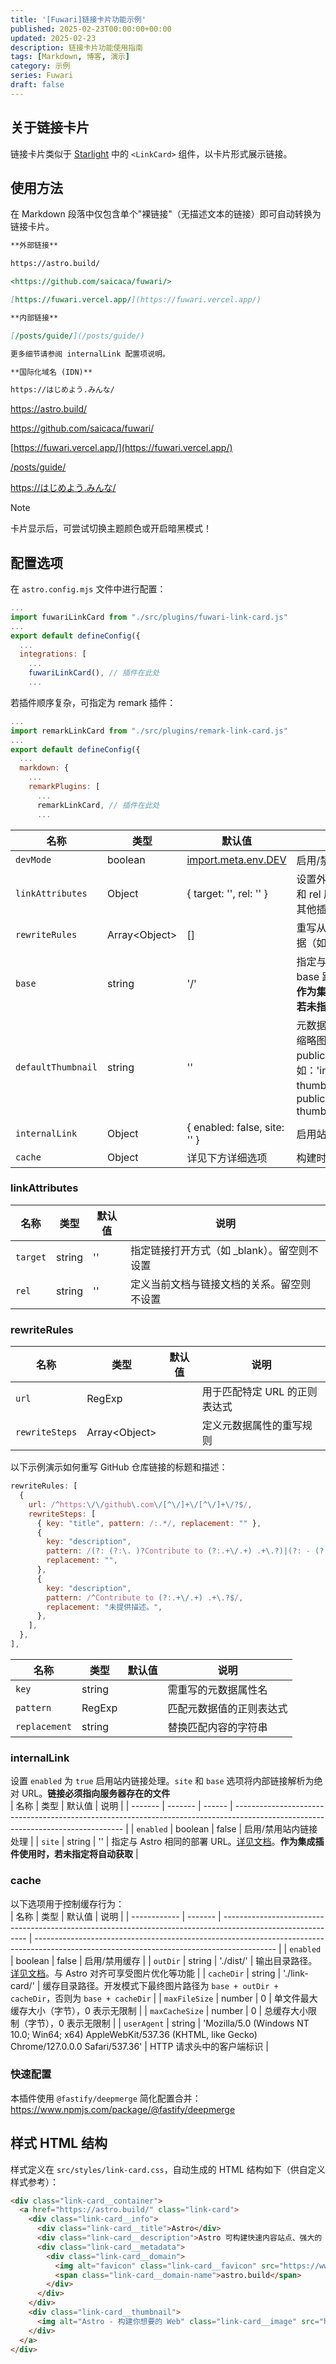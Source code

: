 ```yaml
---  
title: '[Fuwari]链接卡片功能示例'  
published: 2025-02-23T00:00:00+00:00
updated: 2025-02-23  
description: 链接卡片功能使用指南  
tags: [Markdown, 博客, 演示]  
category: 示例  
series: Fuwari
draft: false  
---  
```


## 关于链接卡片  

链接卡片类似于 [Starlight](https://starlight.astro.build) 中的 `<LinkCard>` 组件，以卡片形式展示链接。  

## 使用方法  

在 Markdown 段落中仅包含单个"裸链接"（无描述文本的链接）即可自动转换为链接卡片。  

```markdown  
**外部链接**  

https://astro.build/  

<https://github.com/saicaca/fuwari/>  

[https://fuwari.vercel.app/](https://fuwari.vercel.app/)  

**内部链接**  

[/posts/guide/](/posts/guide/)  

更多细节请参阅 internalLink 配置项说明。  

**国际化域名 (IDN)**  

https://はじめよう.みんな/  
```  

https://astro.build/  

<https://github.com/saicaca/fuwari/>  

[https://fuwari.vercel.app/](https://fuwari.vercel.app/)  

[/posts/guide/](/posts/guide/)  

https://はじめよう.みんな/  

> [!NOTE]
> 卡片显示后，可尝试切换主题颜色或开启暗黑模式！  

## 配置选项  

在 `astro.config.mjs` 文件中进行配置：  

```javascript  
...  
import fuwariLinkCard from "./src/plugins/fuwari-link-card.js"  
...  
export default defineConfig({  
  ...  
  integrations: [  
    ...  
    fuwariLinkCard(), // 插件在此处  
    ...  
```  
若插件顺序复杂，可指定为 remark 插件：  
```javascript  
...  
import remarkLinkCard from "./src/plugins/remark-link-card.js"  
...  
export default defineConfig({  
  ...  
  markdown: {  
    ...  
    remarkPlugins: [  
      ...  
      remarkLinkCard, // 插件在此处  
      ...  
```  

| 名称             | 类型            | 默认值                                                                                                                                    | 说明                                                                                                                                                                                                 |
| ---------------- | --------------- | ---------------------------------------------------------------------------------------------------------------------------------------- | -------------------------------------------------------------------------------------------------------------------------------------------------------------------------------------------------- |
| `devMode`        | boolean         | [import.meta.env.DEV](https://docs.astro.build/zh-cn/guides/environment-variables/#默认环境变量 "默认环境变量")                          | 启用/禁用开发模式                                                                                                                                                                                  |
| `linkAttributes` | Object          | { target: '', rel: '' }                                                                                                                 | 设置外部链接的 target 和 rel 属性。留空可交由其他插件处理                                                                                                                                           |
| `rewriteRules`   | Array\<Object\> | []                                                                                                                                      | 重写从链接获取的元数据（如标题和描述）                                                                                                                                                             |
| `base`           | string          | '/'                                                                                                                                     | 指定与 Astro 相同的 base 路径。[详见文档](https://docs.astro.build/zh-cn/reference/configuration-reference/#base "配置参考")。**作为集成插件使用时，若未指定将自动获取**                            |
| `defaultThumbnail` | string        | ''                                                                                                                                      | 元数据无图片时的默认缩略图路径（相对于 public 目录）。例如：'images/default-thumbnail.jpg' 对应 public/images/default-thumbnail.jpg                                                                |
| `internalLink`   | Object          | { enabled: false, site: '' }                                                                                                            | 启用站内链接处理                                                                                                                                                                                   |
| `cache`          | Object          | 详见下方详细选项                                                                                                                        | 构建时下载并缓存图片                                                                                                                                                                               |

### linkAttributes  
| 名称   | 类型   | 默认值 | 说明                                                                 |
| ------ | ------ | ------ | -------------------------------------------------------------------- |
| `target` | string | ''     | 指定链接打开方式（如 _blank）。留空则不设置                          |
| `rel`    | string | ''     | 定义当前文档与链接文档的关系。留空则不设置                           |

### rewriteRules  
| 名称         | 类型            | 默认值 | 说明                                                                 |
| ------------ | --------------- | ------ | -------------------------------------------------------------------- |
| `url`        | RegExp          |        | 用于匹配特定 URL 的正则表达式                                        |
| `rewriteSteps` | Array\<Object\> |        | 定义元数据属性的重写规则                                             |

以下示例演示如何重写 GitHub 仓库链接的标题和描述：  
```javascript  
rewriteRules: [  
  {  
    url: /^https:\/\/github\.com\/[^\/]+\/[^\/]+\/?$/,  
    rewriteSteps: [  
      { key: "title", pattern: /:.*/, replacement: "" },  
      {  
        key: "description",  
        pattern: /(?: (?:\. )?Contribute to (?:.+\/.+) .+\.?)|(?: - (?:.+\/.+))$/,  
        replacement: "",  
      },  
      {  
        key: "description",  
        pattern: /^Contribute to (?:.+\/.+) .+\.?$/,  
        replacement: "未提供描述。",  
      },  
    ],  
  },  
],  
```  

| 名称        | 类型   | 默认值 | 说明                                                                 |
| ----------- | ------ | ------ | -------------------------------------------------------------------- |
| `key`       | string |        | 需重写的元数据属性名                                                 |
| `pattern`   | RegExp |        | 匹配元数据值的正则表达式                                             |
| `replacement` | string |        | 替换匹配内容的字符串                                                 |

### internalLink  
设置 `enabled` 为 `true` 启用站内链接处理。`site` 和 `base` 选项将内部链接解析为绝对 URL。**链接必须指向服务器存在的文件**  
| 名称    | 类型    | 默认值 | 说明                                                                                                                               |
| ------- | ------- | ------ | -------------------------------------------------------------------------------------------------------------------------------- |
| `enabled` | boolean | false  | 启用/禁用站内链接处理                                                                                                             |
| `site`    | string  | ''     | 指定与 Astro 相同的部署 URL。[详见文档](https://docs.astro.build/zh-cn/reference/configuration-reference/#site "配置参考")。**作为集成插件使用时，若未指定将自动获取** |

### cache  
以下选项用于控制缓存行为：  
| 名称         | 类型    | 默认值                                                                                                       | 说明                                                                                                                                         |
| ------------ | ------- | ----------------------------------------------------------------------------------------------------------- | ------------------------------------------------------------------------------------------------------------------------------------------ |
| `enabled`      | boolean | false                                                                                                       | 启用/禁用缓存                                                                                                                              |
| `outDir`       | string  | './dist/'                                                                                                   | 输出目录路径。[详见文档](https://docs.astro.build/zh-cn/reference/configuration-reference/#outdir "配置参考")。与 Astro 对齐可享受图片优化等功能 |
| `cacheDir`     | string  | './link-card/'                                                                                              | 缓存目录路径。开发模式下最终图片路径为 `base + outDir + cacheDir`，否则为 `base + cacheDir`                                                 |
| `maxFileSize`  | number  | 0                                                                                                           | 单文件最大缓存大小（字节），0 表示无限制                                                                                                   |
| `maxCacheSize` | number  | 0                                                                                                           | 总缓存大小限制（字节），0 表示无限制                                                                                                       |
| `userAgent`    | string  | 'Mozilla/5.0 (Windows NT 10.0; Win64; x64) AppleWebKit/537.36 (KHTML, like Gecko) Chrome/127.0.0.0 Safari/537.36' | HTTP 请求头中的客户端标识                                                                                                                 |

### 快速配置  
本插件使用 `@fastify/deepmerge` 简化配置合并：  
<https://www.npmjs.com/package/@fastify/deepmerge>  

## 样式 HTML 结构  
样式定义在 `src/styles/link-card.css`，自动生成的 HTML 结构如下（供自定义样式参考）：  
```html  
<div class="link-card__container">  
  <a href="https://astro.build/" class="link-card">  
    <div class="link-card__info">  
      <div class="link-card__title">Astro</div>  
      <div class="link-card__description">Astro 可构建快速内容站点、强大的 Web 应用、动态服务 API 等。</div>  
      <div class="link-card__metadata">  
        <div class="link-card__domain">  
          <img alt="favicon" class="link-card__favicon" src="https://www.google.com/s2/favicons?domain=astro.build">  
          <span class="link-card__domain-name">astro.build</span>  
        </div>  
      </div>  
    </div>  
    <div class="link-card__thumbnail">  
      <img alt="Astro - 构建你想要的 Web" class="link-card__image" src="https://astro.build/og/astro.jpg">  
    </div>  
  </a>  
</div>  
```  
